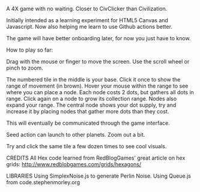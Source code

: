 A 4X game with no waiting. Closer to CivClicker than Civilization.

Initially intended as a learning experiment for HTML5 Canvas and Javascript.
Now also helping me learn to use Github actions better.

The game will have better onboarding later, for now you just have to know.

How to play so far:

Drag with the mouse or finger to move the screen.
Use the scroll wheel or pinch to zoom.


The numbered tile in the middle is your base.
Click it once to show the range of movement (in brown).
Hover your mouse within the range to see where you can place a node.
Each node costs 2 dots, but gathers all dots in range.
Click again on a node to grow its collection range.
Nodes also expand your range.
The central node shows your dot supply, try and increase it by placing nodes that gather more dots than they cost.

This will eventually be communicated through the game interface.

Seed action can launch to other planets. Zoom out a bit.

Try and click the same tile a few dozen times to see cool visuals.

CREDITS
All Hex code learned from RedBlogGames' great article on hex grids:
http://www.redblobgames.com/grids/hexagons/

LIBRARIES
Using SimplexNoise.js to generate Perlin Noise.
Using Queue.js from code.stephenmorley.org

